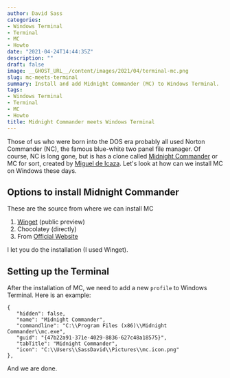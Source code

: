 ```yaml
---
author: David Sass
categories:
- Windows Terminal
- Terminal
- MC
- Howto
date: "2021-04-24T14:44:35Z"
description: ""
draft: false
image: __GHOST_URL__/content/images/2021/04/terminal-mc.png
slug: mc-meets-terminal
summary: Install and add Midnight Commander (MC) to Windows Terminal.
tags:
- Windows Terminal
- Terminal
- MC
- Howto
title: Midnight Commander meets Windows Terminal
---
```



Those of us who were born into the DOS era probably all used Norton Commander (NC), the famous blue-white two panel file manager. Of course, NC is long gone, but is has a clone called [Midnight Commander](https://github.com/MidnightCommander/mc) or MC for sort, created by [Miguel de Icaza](https://en.wikipedia.org/wiki/Miguel_de_Icaza). Let's look at how can we install MC on Windows these days.

## Options to install Midnight Commander
These are the source from where we can install MC
1. [Winget](https://docs.microsoft.com/en-us/windows/package-manager/winget/) (public preview)
2. Chocolatey (directly)
4. From [Official Website](http://midnight-commander.org/)

I let you do the installation (I used Winget).

## Setting up the Terminal
After the installation of MC, we need to add a new `profile` to Windows Terminal. Here is an example:
```
{
   "hidden": false,
   "name": "Midnight Commander",
   "commandline": "C:\\Program Files (x86)\\Midnight Commander\\mc.exe",
   "guid": "{47b22a91-371e-4029-8836-627c48a18575}",
   "tabTitle": "Midnight Commander",
   "icon": "C:\\Users\\SassDavid\\Pictures\\mc.icon.png"
},
```

And we are done.



